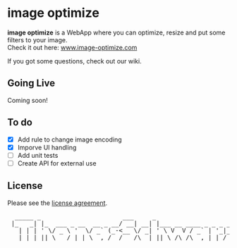 # image optimize

**image optimize** is a WebApp where you can optimize, resize and put some filters to your image.  
Check it out here: www.image-optimize.com

If you got some questions, check out our wiki.

## Going Live
Coming soon!

## To do
- [x] Add rule to change image encoding
- [x] Imporve UI handling
- [ ] Add unit tests
- [ ] Create API for external use

## License
Please see the [license agreement](https://github.com/thomasschwarz96/imageoptimize/blob/master/LICENSE).

<pre>
  _____ _                      ___     _                       ___  __ 
 |_   _| |_  ___ _ __  __ _ __/ __| __| |___ __ ____ _ _ _ ___/ _ \/ / 
   | | | ' \/ _ \ '  \/ _` (_-<__ \/ _| ' \ V  V / _` | '_|_ /\_, / _ \
   |_| |_||_\___/_|_|_\__,_/__/___/\__|_||_\_/\_/\__,_|_| /__| /_/\___/
</pre>
